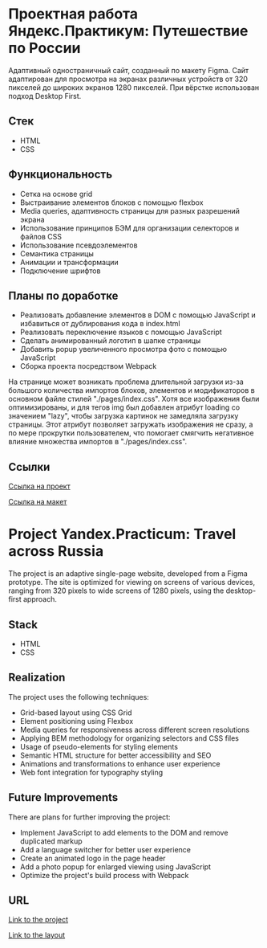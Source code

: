 # Проектная работа Яндекс.Практикум: Путешествие по России

Адаптивный одностраничный сайт, созданный по макету Figma. Сайт адаптирован для просмотра на экранах различных устройств от 320 пикселей до широких экранов 1280 пикселей. При вёрстке использован подход Desktop First.

## Стек

- HTML
- CSS

## Функциональность

- Сетка на основе grid
- Выстраивание элементов блоков с помощью flexbox
- Media queries, адаптивность страницы для разных разрешений экрана
- Использование принципов БЭМ для организации селекторов и файлов CSS
- Использование псевдоэлементов
- Семантика страницы
- Анимации и трансформации
- Подключение шрифтов

## Планы по доработке

- Реализовать добавление элементов в DOM с помощью JavaScript и избавиться от дублирования кода в index.html
- Реализовать переключение языков с помощью JavaScript
- Сделать анимированный логотип в шапке страницы
- Добавить popup увеличенного просмотра фото с помощью JavaScript
- Сборка проекта посредством Webpack

На странице может возникать проблема длительной загрузки из-за большого количества импортов блоков, элементов и модификаторов в основном файле стилей "./pages/index.css". Хотя все изображения были оптимизированы, и для тегов img был добавлен атрибут loading со значением "lazy", чтобы загрузка картинок не замедляла загрузку страницы. Этот атрибут позволяет загружать изображения не сразу, а по мере прокрутки пользователем, что помогает смягчить негативное влияние множества импортов в "./pages/index.css".

## Ссылки 

[Ссылка на проект](https://kparfenovv.github.io/project_russian-travel/)

[Ссылка на макет](https://www.figma.com/file/wd3QNOEPKhAZsrv9QhrZRE/Sprint-3_-Russia-_-desktop-%2B-mobile?type=design&node-id=28503%3A0&mode=design&t=jH9hbcnmjp79aXMw-1)



# Project Yandex.Practicum: Travel across Russia

The project is an adaptive single-page website, developed from a Figma prototype. The site is optimized for viewing on screens of various devices, ranging from 320 pixels to wide screens of 1280 pixels, using the desktop-first approach.

## Stack

- HTML
- CSS

## Realization

The project uses the following techniques:

- Grid-based layout using CSS Grid
- Element positioning using Flexbox
- Media queries for responsiveness across different screen resolutions
- Applying BEM methodology for organizing selectors and CSS files
- Usage of pseudo-elements for styling elements
- Semantic HTML structure for better accessibility and SEO
- Animations and transformations to enhance user experience
- Web font integration for typography styling

## Future Improvements

There are plans for further improving the project:

- Implement JavaScript to add elements to the DOM and remove duplicated markup
- Add a language switcher for better user experience
- Create an animated logo in the page header
- Add a photo popup for enlarged viewing using JavaScript
- Optimize the project's build process with Webpack

## URL

[Link to the project](https://kparfenovv.github.io/project_russian-travel/)

[Link to the layout](https://www.figma.com/file/wd3QNOEPKhAZsrv9QhrZRE/Sprint-3_-Russia-_-desktop-%2B-mobile?type=design&node-id=28503%3A0&mode=design&t=jH9hbcnmjp79aXMw-1)

